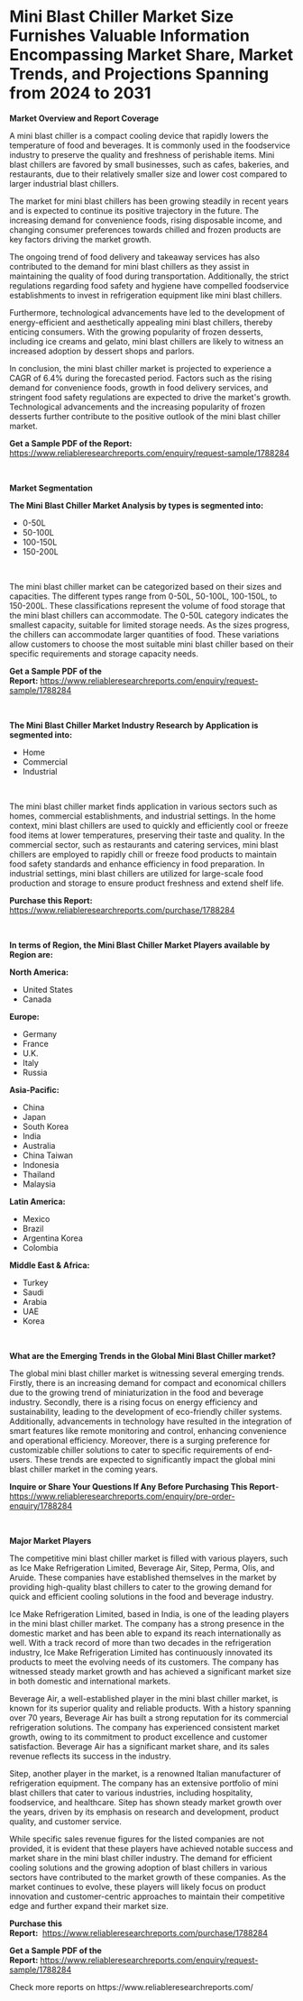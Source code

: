<p><h1>Mini Blast Chiller Market Size Furnishes Valuable Information Encompassing Market Share, Market Trends, and Projections Spanning from 2024 to 2031</h1></p><p><strong>Market Overview and Report Coverage</strong></p>
<p><p>A mini blast chiller is a compact cooling device that rapidly lowers the temperature of food and beverages. It is commonly used in the foodservice industry to preserve the quality and freshness of perishable items. Mini blast chillers are favored by small businesses, such as cafes, bakeries, and restaurants, due to their relatively smaller size and lower cost compared to larger industrial blast chillers.</p><p>The market for mini blast chillers has been growing steadily in recent years and is expected to continue its positive trajectory in the future. The increasing demand for convenience foods, rising disposable income, and changing consumer preferences towards chilled and frozen products are key factors driving the market growth.</p><p>The ongoing trend of food delivery and takeaway services has also contributed to the demand for mini blast chillers as they assist in maintaining the quality of food during transportation. Additionally, the strict regulations regarding food safety and hygiene have compelled foodservice establishments to invest in refrigeration equipment like mini blast chillers.</p><p>Furthermore, technological advancements have led to the development of energy-efficient and aesthetically appealing mini blast chillers, thereby enticing consumers. With the growing popularity of frozen desserts, including ice creams and gelato, mini blast chillers are likely to witness an increased adoption by dessert shops and parlors.</p><p>In conclusion, the mini blast chiller market is projected to experience a CAGR of 6.4% during the forecasted period. Factors such as the rising demand for convenience foods, growth in food delivery services, and stringent food safety regulations are expected to drive the market's growth. Technological advancements and the increasing popularity of frozen desserts further contribute to the positive outlook of the mini blast chiller market.</p></p>
<p><strong>Get a Sample PDF of the Report:</strong> <a href="https://www.reliableresearchreports.com/enquiry/request-sample/1788284">https://www.reliableresearchreports.com/enquiry/request-sample/1788284</a></p>
<p>&nbsp;</p>
<p><strong>Market Segmentation</strong></p>
<p><strong>The Mini Blast Chiller Market Analysis by types is segmented into:</strong></p>
<p><ul><li>0-50L</li><li>50-100L</li><li>100-150L</li><li>150-200L</li></ul></p>
<p>&nbsp;</p>
<p><p>The mini blast chiller market can be categorized based on their sizes and capacities. The different types range from 0-50L, 50-100L, 100-150L, to 150-200L. These classifications represent the volume of food storage that the mini blast chillers can accommodate. The 0-50L category indicates the smallest capacity, suitable for limited storage needs. As the sizes progress, the chillers can accommodate larger quantities of food. These variations allow customers to choose the most suitable mini blast chiller based on their specific requirements and storage capacity needs.</p></p>
<p><strong>Get a Sample PDF of the Report:</strong>&nbsp;<a href="https://www.reliableresearchreports.com/enquiry/request-sample/1788284">https://www.reliableresearchreports.com/enquiry/request-sample/1788284</a></p>
<p>&nbsp;</p>
<p><strong>The Mini Blast Chiller Market Industry Research by Application is segmented into:</strong></p>
<p><ul><li>Home</li><li>Commercial</li><li>Industrial</li></ul></p>
<p>&nbsp;</p>
<p><p>The mini blast chiller market finds application in various sectors such as homes, commercial establishments, and industrial settings. In the home context, mini blast chillers are used to quickly and efficiently cool or freeze food items at lower temperatures, preserving their taste and quality. In the commercial sector, such as restaurants and catering services, mini blast chillers are employed to rapidly chill or freeze food products to maintain food safety standards and enhance efficiency in food preparation. In industrial settings, mini blast chillers are utilized for large-scale food production and storage to ensure product freshness and extend shelf life.</p></p>
<p><strong>Purchase this Report:</strong>&nbsp; <a href="https://www.reliableresearchreports.com/purchase/1788284">https://www.reliableresearchreports.com/purchase/1788284</a></p>
<p>&nbsp;</p>
<p><strong>In terms of Region, the Mini Blast Chiller Market Players available by Region are:</strong></p>
<p>
    <p> <strong> North America: </strong>
        <ul>
            <li>United States</li>
            <li>Canada</li>
        </ul>
        </p> 
    <p> <strong> Europe: </strong>
        <ul>
            <li>Germany</li>
            <li>France</li>
            <li>U.K.</li>
            <li>Italy</li>
            <li>Russia</li>
        </ul>
        </p> 
    <p> <strong> Asia-Pacific: </strong>
        <ul>
            <li>China</li>
            <li>Japan</li>
            <li>South Korea</li>
            <li>India</li>
            <li>Australia</li>
            <li>China Taiwan</li>
            <li>Indonesia</li>
            <li>Thailand</li>
            <li>Malaysia</li>
        </ul>
        </p> 
    <p> <strong> Latin America: </strong>
        <ul>
            <li>Mexico</li>
            <li>Brazil</li>
            <li>Argentina Korea</li>
            <li>Colombia</li>
        </ul>
        </p> 
    <p> <strong> Middle East & Africa: </strong>
        <ul>
            <li>Turkey</li>
            <li>Saudi</li>
            <li>Arabia</li>
            <li>UAE</li>
            <li>Korea</li>
        </ul>
    </p>
    </p>
<p>&nbsp;</p>
<p><strong>What are the Emerging Trends in the Global Mini Blast Chiller market?</strong></p>
<p><p>The global mini blast chiller market is witnessing several emerging trends. Firstly, there is an increasing demand for compact and economical chillers due to the growing trend of miniaturization in the food and beverage industry. Secondly, there is a rising focus on energy efficiency and sustainability, leading to the development of eco-friendly chiller systems. Additionally, advancements in technology have resulted in the integration of smart features like remote monitoring and control, enhancing convenience and operational efficiency. Moreover, there is a surging preference for customizable chiller solutions to cater to specific requirements of end-users. These trends are expected to significantly impact the global mini blast chiller market in the coming years.</p></p>
<p><strong>Inquire or Share Your Questions If Any Before Purchasing This Report</strong>- <a href="https://www.reliableresearchreports.com/enquiry/pre-order-enquiry/1788284">https://www.reliableresearchreports.com/enquiry/pre-order-enquiry/1788284</a></p>
<p>&nbsp;</p>
<p><strong>Major Market Players</strong></p>
<p><p>The competitive mini blast chiller market is filled with various players, such as Ice Make Refrigeration Limited, Beverage Air, Sitep, Perma, Olis, and Aruide. These companies have established themselves in the market by providing high-quality blast chillers to cater to the growing demand for quick and efficient cooling solutions in the food and beverage industry.</p><p>Ice Make Refrigeration Limited, based in India, is one of the leading players in the mini blast chiller market. The company has a strong presence in the domestic market and has been able to expand its reach internationally as well. With a track record of more than two decades in the refrigeration industry, Ice Make Refrigeration Limited has continuously innovated its products to meet the evolving needs of its customers. The company has witnessed steady market growth and has achieved a significant market size in both domestic and international markets.</p><p>Beverage Air, a well-established player in the mini blast chiller market, is known for its superior quality and reliable products. With a history spanning over 70 years, Beverage Air has built a strong reputation for its commercial refrigeration solutions. The company has experienced consistent market growth, owing to its commitment to product excellence and customer satisfaction. Beverage Air has a significant market share, and its sales revenue reflects its success in the industry.</p><p>Sitep, another player in the market, is a renowned Italian manufacturer of refrigeration equipment. The company has an extensive portfolio of mini blast chillers that cater to various industries, including hospitality, foodservice, and healthcare. Sitep has shown steady market growth over the years, driven by its emphasis on research and development, product quality, and customer service.</p><p>While specific sales revenue figures for the listed companies are not provided, it is evident that these players have achieved notable success and market share in the mini blast chiller industry. The demand for efficient cooling solutions and the growing adoption of blast chillers in various sectors have contributed to the market growth of these companies. As the market continues to evolve, these players will likely focus on product innovation and customer-centric approaches to maintain their competitive edge and further expand their market size.</p></p>
<p><strong>Purchase this Report:</strong>&nbsp;&nbsp;<a href="https://www.reliableresearchreports.com/purchase/1788284">https://www.reliableresearchreports.com/purchase/1788284</a></p>
<p></p>
<p><strong>Get a Sample PDF of the Report:</strong>&nbsp;<a href="https://www.reliableresearchreports.com/enquiry/request-sample/1788284">https://www.reliableresearchreports.com/enquiry/request-sample/1788284</a></p>
<p>Check more reports on https://www.reliableresearchreports.com/</p>